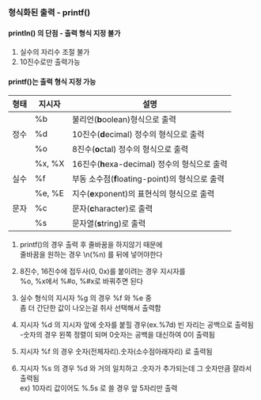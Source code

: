 ### 형식화된 출력 - printf()

#### println() 의 단점 - 출력 형식 지정 불가

1. 실수의 자리수 조절 불가
2. 10진수로만 출력가능

#### printf()는 출력 형식 지정 가능 

|형태|지시자|설명|
|--|--|--|
||%b|불리언(**b**oolean)형식으로 출력|
|정수|%d|10진수(**d**ecimal) 정수의 형식으로 출력|
||%o|8진수(**o**ctal) 정수의 형식으로 출력|
||%x, %X|16진수(**h**exa-decimal) 정수의 형식으로 출력|
|실수|%f|부동 소수점(**f**loating-point)의 형식으로 출력|
||%e, %E|지수(**e**xponent)의 표현식의 형식으로 출력|
|문자|%c|문자(**c**haracter)로 출력|
||%s|문자열(**s**tring)로 출력|

1. printf()의 경우 출력 후 줄바꿈을 하지않기 때문에    
줄바꿈을 원하는 경우 \n(%n) 를 뒤에 넣어야한다  

2. 8진수, 16진수에 접두사(0, 0x)를 붙이려는 경우 지시자를  
%o, %x에서 %#o, %#x로 바꿔주면 된다   

3. 실수 형식의 지시자 %g 의 경우 %f 와 %e 중   
좀 더 간단한 값이 나오는걸 취사 선택해서 출력함  

4. 지시자 %d 의 지시자 앞에 숫자를 붙힐 경우(ex.%7d) 빈 자리는 공백으로 출력됨  
-숫자의 경우 왼쪽 정렬이 되며 0숫자는 공백을 대신하여 0이 출력됨  

5. 지시자 %f 의 경우 숫자(전체자리).숫자(소수점아래자리) 로 출력됨  

6. 지시자 %s 의 경우 %d 와 거의 일치하고 .숫자가 추가되는데 그 숫자만큼 잘라서 출력됨  
ex) 10자리 값이어도 %.5s 로 쓸 경우 앞 5자리만 출력

